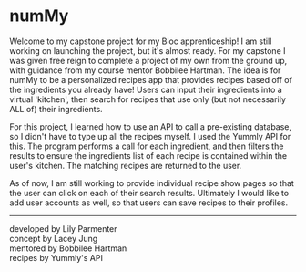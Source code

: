 <h1>numMy</h1>

Welcome to my capstone project for my Bloc apprenticeship! I am still working on launching the project, but it's almost ready. For my capstone I was given free reign to complete a project of my own from the ground up, with guidance from my course mentor Bobbilee Hartman. The idea is for numMy to be a personalized recipes app that provides recipes based off of the ingredients you already have! Users can input their ingredients into a virtual 'kitchen', then search for recipes that use only (but not necessarily ALL of) their ingredients. 

For this project, I learned how to use an API to call a pre-existing database, so I didn't have to type up all the recipes myself. I used the Yummly API for this. The program performs a call for each ingredient, and then filters the results to ensure the ingredients list of each recipe is contained within the user's kitchen. The matching recipes are returned to the user.

As of now, I am still working to provide individual recipe show pages so that the user can click on each of their search results. Ultimately I would like to add user accounts as well, so that users can save recipes to their profiles.

***************************************************************************

developed by Lily Parmenter<br />
concept by Lacey Jung<br />
mentored by Bobbilee Hartman<br />
recipes by Yummly's API<br />